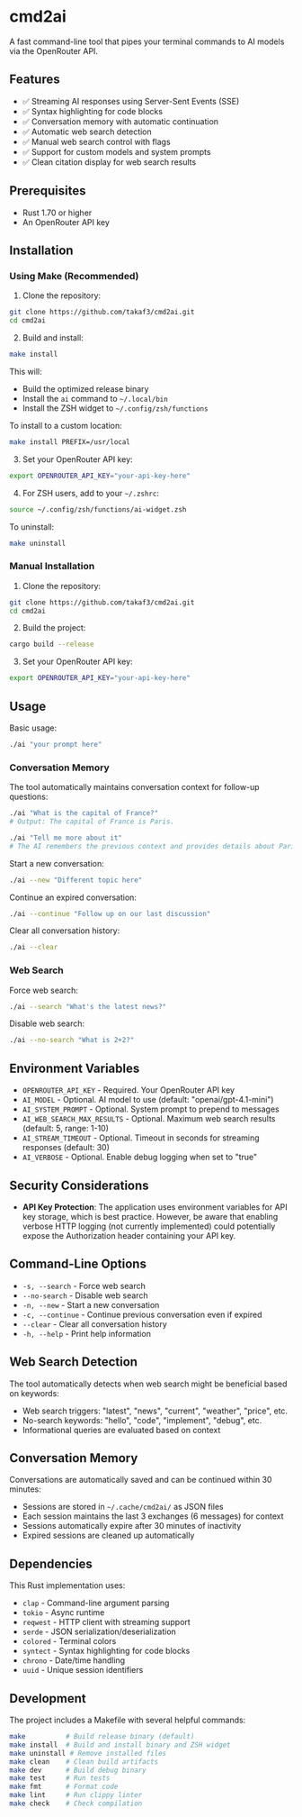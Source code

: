# cmd2ai

A fast command-line tool that pipes your terminal commands to AI models via the OpenRouter API.

## Features

- ✅ Streaming AI responses using Server-Sent Events (SSE)
- ✅ Syntax highlighting for code blocks
- ✅ Conversation memory with automatic continuation
- ✅ Automatic web search detection
- ✅ Manual web search control with flags
- ✅ Support for custom models and system prompts
- ✅ Clean citation display for web search results

## Prerequisites

- Rust 1.70 or higher
- An OpenRouter API key

## Installation

### Using Make (Recommended)

1. Clone the repository:
```bash
git clone https://github.com/takaf3/cmd2ai.git
cd cmd2ai
```

2. Build and install:
```bash
make install
```

This will:
- Build the optimized release binary
- Install the `ai` command to `~/.local/bin`
- Install the ZSH widget to `~/.config/zsh/functions`

To install to a custom location:
```bash
make install PREFIX=/usr/local
```

3. Set your OpenRouter API key:
```bash
export OPENROUTER_API_KEY="your-api-key-here"
```

4. For ZSH users, add to your `~/.zshrc`:
```bash
source ~/.config/zsh/functions/ai-widget.zsh
```

To uninstall:
```bash
make uninstall
```

### Manual Installation

1. Clone the repository:
```bash
git clone https://github.com/takaf3/cmd2ai.git
cd cmd2ai
```

2. Build the project:
```bash
cargo build --release
```

3. Set your OpenRouter API key:
```bash
export OPENROUTER_API_KEY="your-api-key-here"
```

## Usage

Basic usage:
```bash
./ai "your prompt here"
```

### Conversation Memory

The tool automatically maintains conversation context for follow-up questions:

```bash
./ai "What is the capital of France?"
# Output: The capital of France is Paris.

./ai "Tell me more about it"
# The AI remembers the previous context and provides details about Paris
```

Start a new conversation:
```bash
./ai --new "Different topic here"
```

Continue an expired conversation:
```bash
./ai --continue "Follow up on our last discussion"
```

Clear all conversation history:
```bash
./ai --clear
```

### Web Search

Force web search:
```bash
./ai --search "What's the latest news?"
```

Disable web search:
```bash
./ai --no-search "What is 2+2?"
```

## Environment Variables

- `OPENROUTER_API_KEY` - Required. Your OpenRouter API key
- `AI_MODEL` - Optional. AI model to use (default: "openai/gpt-4.1-mini")
- `AI_SYSTEM_PROMPT` - Optional. System prompt to prepend to messages
- `AI_WEB_SEARCH_MAX_RESULTS` - Optional. Maximum web search results (default: 5, range: 1-10)
- `AI_STREAM_TIMEOUT` - Optional. Timeout in seconds for streaming responses (default: 30)
- `AI_VERBOSE` - Optional. Enable debug logging when set to "true"

## Security Considerations

- **API Key Protection**: The application uses environment variables for API key storage, which is best practice. However, be aware that enabling verbose HTTP logging (not currently implemented) could potentially expose the Authorization header containing your API key.

## Command-Line Options

- `-s, --search` - Force web search
- `--no-search` - Disable web search
- `-n, --new` - Start a new conversation
- `-c, --continue` - Continue previous conversation even if expired
- `--clear` - Clear all conversation history
- `-h, --help` - Print help information

## Web Search Detection

The tool automatically detects when web search might be beneficial based on keywords:
- Web search triggers: "latest", "news", "current", "weather", "price", etc.
- No-search keywords: "hello", "code", "implement", "debug", etc.
- Informational queries are evaluated based on context

## Conversation Memory

Conversations are automatically saved and can be continued within 30 minutes:

- Sessions are stored in `~/.cache/cmd2ai/` as JSON files
- Each session maintains the last 3 exchanges (6 messages) for context
- Sessions automatically expire after 30 minutes of inactivity
- Expired sessions are cleaned up automatically

## Dependencies

This Rust implementation uses:
- `clap` - Command-line argument parsing
- `tokio` - Async runtime
- `reqwest` - HTTP client with streaming support
- `serde` - JSON serialization/deserialization
- `colored` - Terminal colors
- `syntect` - Syntax highlighting for code blocks
- `chrono` - Date/time handling
- `uuid` - Unique session identifiers

## Development

The project includes a Makefile with several helpful commands:

```bash
make          # Build release binary (default)
make install  # Build and install binary and ZSH widget
make uninstall # Remove installed files
make clean    # Clean build artifacts
make dev      # Build debug binary
make test     # Run tests
make fmt      # Format code
make lint     # Run clippy linter
make check    # Check compilation
```